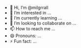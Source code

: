 - 👋 Hi, I’m @milgrrall
- 👀 I’m interested in ...
- 🌱 I’m currently learning ...
- 💞️ I’m looking to collaborate on ...
- 📫 How to reach me ...
- 😄 Pronouns: ...
- ⚡ Fun fact: ...

<!---
milgrrall/milgrrall is a ✨ special ✨ repository because its `README.md` (this file) appears on your GitHub profile.
You can click the Preview link to take a look at your changes.
--->
